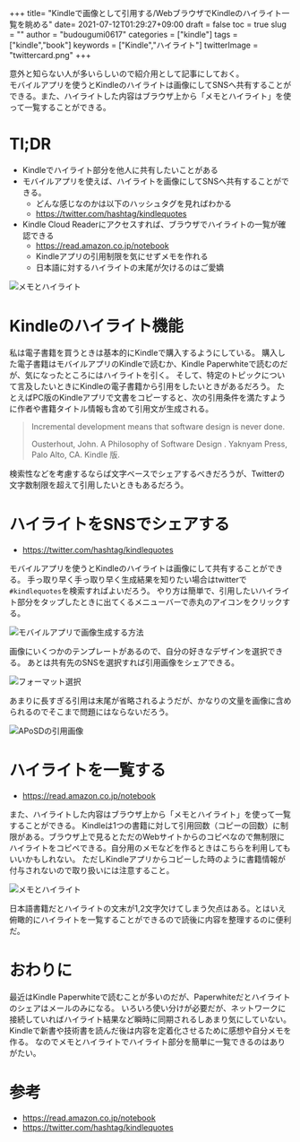 +++
title= "Kindleで画像として引用する/WebブラウザでKindleのハイライト一覧を眺める"
date= 2021-07-12T01:29:27+09:00
draft = false
toc = true
slug = ""
author = "budougumi0617"
categories = ["kindle"]
tags = ["kindle","book"]
keywords = ["Kindle","ハイライト"]
twitterImage = "twittercard.png"
+++


意外と知らない人が多いらしいので紹介用として記事にしておく。  
モバイルアプリを使うとKindleのハイライトは画像にしてSNSへ共有することができる。また、ハイライトした内容はブラウザ上から「メモとハイライト」を使って一覧することができる。

<!--more-->

# Tl;DR
- Kindleでハイライト部分を他人に共有したいことがある
- モバイルアプリを使えば、ハイライトを画像にしてSNSへ共有することができる。
    - どんな感じなのかは以下のハッシュタグを見ればわかる
    - https://twitter.com/hashtag/kindlequotes
- Kindle Cloud Readerにアクセスすれば、ブラウザでハイライトの一覧が確認できる
    - https://read.amazon.co.jp/notebook
    - Kindleアプリの引用制限を気にせずメモを作れる
    - 日本語に対するハイライトの末尾が欠けるのはご愛嬌

![メモとハイライト](/2021/07/12_memo_and_highlight.png)


# Kindleのハイライト機能
私は電子書籍を買うときは基本的にKindleで購入するようにしている。
購入した電子書籍はモバイルアプリのKindleで読むか、Kindle Paperwhiteで読むのだが、気になったところにはハイライトを引く。
そして、特定のトピックについて言及したいときにKindleの電子書籍から引用をしたいときがあるだろう。
たとえばPC版のKindleアプリで文書をコピーすると、次の引用条件を満たすように作者や書籍タイトル情報も含めて引用文が生成される。

> Incremental development means that software design is never done.
>
> Ousterhout, John. A Philosophy of Software Design . Yaknyam Press, Palo Alto, CA. Kindle 版. 

検索性などを考慮するならば文字ベースでシェアするべきだろうが、Twitterの文字数制限を超えて引用したいときもあるだろう。

# ハイライトをSNSでシェアする
- https://twitter.com/hashtag/kindlequotes

モバイルアプリを使うとKindleのハイライトは画像にして共有することができる。
手っ取り早く手っ取り早く生成結果を知りたい場合はtwitterで`#kindlequotes`を検索すればよいだろう。
やり方は簡単で、引用したいハイライト部分をタップしたときに出てくるメニューバーで赤丸のアイコンをクリックする。

![モバイルアプリで画像生成する方法](/2021/07/12_mobile_popup.jpeg)

画像にいくつかのテンプレートがあるので、自分の好きなデザインを選択できる。
あとは共有先のSNSを選択すれば引用画像をシェアできる。

![フォーマット選択](/2021/07/12_generate_image.jpg)

あまりに長すぎる引用は末尾が省略されるようだが、かなりの文量を画像に含められるのでそこまで問題にはならないだろう。

![APoSDの引用画像](/2021/07/12_aposd.jpeg)

# ハイライトを一覧する
- https://read.amazon.co.jp/notebook

また、ハイライトした内容はブラウザ上から「メモとハイライト」を使って一覧することができる。
Kindleは1つの書籍に対して引用回数（コピーの回数）に制限がある。ブラウザ上で見るとただのWebサイトからのコピペなので無制限にハイライトをコピペできる。自分用のメモなどを作るときはこちらを利用してもいいかもしれない。
ただしKindleアプリからコピーした時のように書籍情報が付与されないので取り扱いには注意すること。

![メモとハイライト](/2021/07/12_memo_and_highlight.png)

日本語書籍だとハイライトの文末が1,2文字欠けてしまう欠点はある。とはいえ俯瞰的にハイライトを一覧することができるので読後に内容を整理するのに便利だ。


# おわりに
最近はKindle Paperwhiteで読むことが多いのだが、Paperwhiteだとハイライトのシェアはメールのみになる。
いろいろ使い分けが必要だが、ネットワークに接続していればハイライト結果など瞬時に同期されるしあまり気にしていない。  
Kindleで新書や技術書を読んだ後は内容を定着化させるために感想や自分メモを作る。
なのでメモとハイライトでハイライト部分を簡単に一覧できるのはありがたい。

# 参考
- https://read.amazon.co.jp/notebook
- https://twitter.com/hashtag/kindlequotes